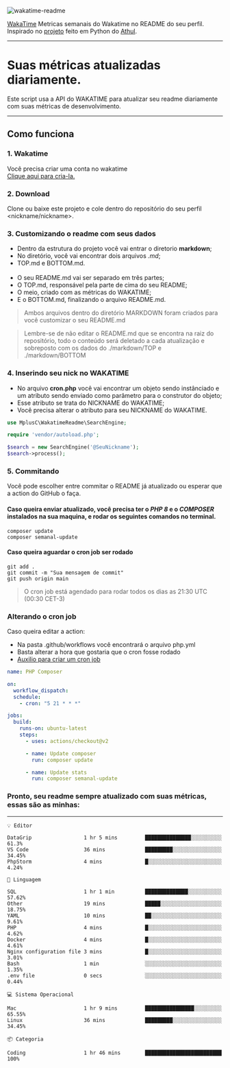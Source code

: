 ![wakatime-readme](https://socialify.git.ci/bymatheus/wakatime-readme/image?description=1&descriptionEditable=M%C3%A9tricas%20semanais%20do%20Wakatime%20no%20seu%20README%20de%20perfil.&font=KoHo&forks=1&language=1&owner=1&pattern=Signal&stargazers=1&theme=Dark)

[WakaTime](https://wakatime.com) Metricas semanais do Wakatime no README do seu perfil. <br>
Inspirado no [projeto](https://github.com/athul/waka-readme) feito em Python do [Athul](https://github.com/athul).
___

# Suas métricas atualizadas diariamente.
Este script usa a API do WAKATIME para atualizar seu readme diariamente com suas métricas de desenvolvimento.

___

## Como funciona

### 1. Wakatime
Você precisa criar uma conta no wakatime <br>
[Clique aqui para cria-la.](https://wakatime.com) 

### 2. Download
Clone ou baixe este projeto e cole dentro do repositório do seu perfil <nickname/nickname>.

### 3. Customizando o readme com seus dados
- Dentro da estrutura do projeto você vai entrar o diretorio **markdown**;  
- No diretório, você vai encontrar dois arquivos *.md*;
- TOP.md e BOTTOM.md.
<br><br>
- O seu README.md vai ser separado em três partes; 
- O TOP.md, responsável pela parte de cima do seu README;
- O meio, criado com as métricas do WAKATIME;
- E o BOTTOM.md, finalizando o arquivo README.md.<br>

> Ambos arquivos dentro do diretório MARKDOWN foram criados para você customizar o seu README.md

> Lembre-se de não editar o README.md que se encontra na raiz do repositório, todo o conteúdo será deletado a cada atualização e sobreposto com os dados do ./markdown/TOP e ./markdown/BOTTOM

### 4. Inserindo seu nick no WAKATIME
- No arquivo **cron.php** você vai encontrar um objeto sendo instânciado e um atributo sendo enviado como parâmetro para o construtor do objeto;
- Esse atributo se trata do NICKNAME do WAKATIME;
- Você precisa alterar o atributo para seu NICKNAME do WAKATIME.

```php
use MplusC\WakatimeReadme\SearchEngine;

require 'vendor/autoload.php';

$search = new SearchEngine('@SeuNickname');
$search->process();
```

### 5. Commitando
Você pode escolher entre commitar o README já atualizado ou esperar que a action do GitHub o faça. <br>

#### Caso queira enviar atualizado, você precisa ter o *PHP 8* e o *COMPOSER* instalados na sua maquina, e rodar os seguintes comandos no terminal.
```composer
composer update
composer semanal-update 
```

#### Caso queira aguardar o cron job ser rodado 
```git 
git add .
git commit -m "Sua mensagem de commit"
git push origin main
```

>O cron job está agendado para rodar todos os dias as 21:30 UTC (00:30 CET-3) 

### Alterando o cron job
Caso queira editar a action:

- Na pasta .github/workflows você encontrará o arquivo php.yml
- Basta alterar a hora que gostaria que o cron fosse rodado
- [Auxilio para criar um cron job](https://crontab.guru)

```yml
name: PHP Composer

on:
  workflow_dispatch:
  schedule:
    - cron: "5 21 * * *"

jobs:
  build:
    runs-on: ubuntu-latest
    steps:
      - uses: actions/checkout@v2

      - name: Update composer
        run: composer update

      - name: Update stats
        run: composer semanal-update
```

### Pronto, seu readme sempre atualizado com suas métricas, essas são as minhas:

___
```text
💡 Editor

DataGrip                 1 hr 5 mins         ███████████████░░░░░░░░░░      61.3%
VS Code                  36 mins             █████████░░░░░░░░░░░░░░░░     34.45%
PhpStorm                 4 mins              █░░░░░░░░░░░░░░░░░░░░░░░░      4.24%
```
```text
💬 Linguagem

SQL                      1 hr 1 min          ██████████████░░░░░░░░░░░     57.62%
Other                    19 mins             █████░░░░░░░░░░░░░░░░░░░░     18.75%
YAML                     10 mins             ██░░░░░░░░░░░░░░░░░░░░░░░      9.61%
PHP                      4 mins              █░░░░░░░░░░░░░░░░░░░░░░░░      4.62%
Docker                   4 mins              █░░░░░░░░░░░░░░░░░░░░░░░░      4.61%
Nginx configuration file 3 mins              █░░░░░░░░░░░░░░░░░░░░░░░░      3.01%
Bash                     1 min               ░░░░░░░░░░░░░░░░░░░░░░░░░      1.35%
.env file                0 secs              ░░░░░░░░░░░░░░░░░░░░░░░░░      0.44%
```
```text
💻 Sistema Operacional

Mac                      1 hr 9 mins         ████████████████░░░░░░░░░     65.55%
Linux                    36 mins             █████████░░░░░░░░░░░░░░░░     34.45%
```
```text
📦 Categoria

Coding                   1 hr 46 mins        █████████████████████████       100%
```
